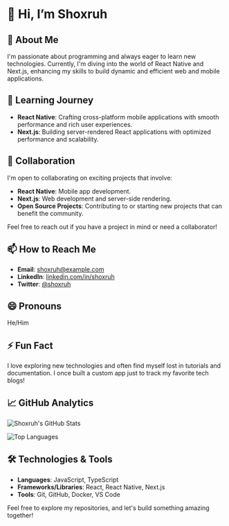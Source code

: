 # 👋 Hi, I’m Shoxruh

## 🚀 About Me
I'm passionate about programming and always eager to learn new technologies. Currently, I'm diving into the world of React Native and Next.js, enhancing my skills to build dynamic and efficient web and mobile applications.

## 🌱 Learning Journey
- **React Native**: Crafting cross-platform mobile applications with smooth performance and rich user experiences.
- **Next.js**: Building server-rendered React applications with optimized performance and scalability.

## 💞️ Collaboration
I'm open to collaborating on exciting projects that involve:
- **React Native**: Mobile app development.
- **Next.js**: Web development and server-side rendering.
- **Open Source Projects**: Contributing to or starting new projects that can benefit the community.

Feel free to reach out if you have a project in mind or need a collaborator!

## 📫 How to Reach Me
- **Email**: [shoxruh@example.com](mailto:shoxruh@example.com)
- **LinkedIn**: [linkedin.com/in/shoxruh](https://linkedin.com/in/shoxruh)
- **Twitter**: [@shoxruh](https://twitter.com/shoxruh)

## 😄 Pronouns
He/Him

## ⚡ Fun Fact
I love exploring new technologies and often find myself lost in tutorials and documentation. I once built a custom app just to track my favorite tech blogs!

## 📈 GitHub Analytics
![Shoxruh's GitHub Stats](https://github-readme-stats.vercel.app/api?username=shox404&show_icons=true&hide_title=true&hide=prs&count_private=true&hide_border=true&bg_color=ffffff&text_color=333333&title_color=007bff)

![Top Languages](https://github-readme-stats.vercel.app/api/top-langs/?username=shox404&layout=compact&hide_title=true&hide_border=true&bg_color=ffffff&text_color=333333&title_color=007bff)

## 🛠️ Technologies & Tools
- **Languages**: JavaScript, TypeScript
- **Frameworks/Libraries**: React, React Native, Next.js
- **Tools**: Git, GitHub, Docker, VS Code

Feel free to explore my repositories, and let's build something amazing together!

